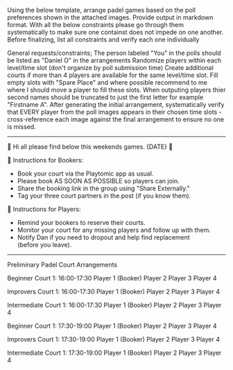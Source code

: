 Using the below template, arrange padel games based on the poll preferences shown in the attached images. Provide output in markdown format. With all the below constraints please go through them systematically to make sure one containst does not impede on one another. Before finalizing, list all constraints and verify each one individually

General requests/constraints;
The person labeled "You" in the polls should be listed as "Daniel O" in the arrangements
Randomize players within each level/time slot (don't organize by poll submission time)
Create additional courts if more than 4 players are available for the same level/time slot.
Fill empty slots with "Spare Place" and where possible recommend to me where I should move a player to fill these slots.
When outputing players thier second names should be truncated to just the first letter for example "Firstname A".
After generating the initial arrangement, systematically verify that EVERY player from the poll images appears in their chosen time slots - cross-reference each image against the final arrangement to ensure no one is missed.

-----

🎾 Hi all please find below this weekends games. {DATE} 🎾 

📱 Instructions for Bookers:
- Book your court via the Playtomic app as usual.
- Please book AS SOON AS POSSIBLE so players can join.
- Share the booking link in the group using "Share Externally."
- Tag your three court partners in the post (if you know them).

📱 Instructions for Players:
- Remind your bookers to reserve their courts.
- Monitor your court for any missing players and follow up with them.
- Notify Dan if you need to dropout and help find replacement (before you leave).

-----

Preliminary Padel Court Arrangements

Beginner Court 1: 16:00-17:30
Player 1 (Booker)
Player 2
Player 3
Player 4

Improvers Court 1: 16:00-17:30
Player 1 (Booker)
Player 2
Player 3
Player 4

Intermediate Court 1: 16:00-17:30
Player 1 (Booker)
Player 2
Player 3
Player 4

Beginner Court 1: 17:30-19:00
Player 1 (Booker)
Player 2
Player 3
Player 4

Improvers Court 1: 17:30-19:00
Player 1 (Booker)
Player 2
Player 3
Player 4

Intermediate Court 1: 17:30-19:00
Player 1 (Booker)
Player 2
Player 3
Player 4